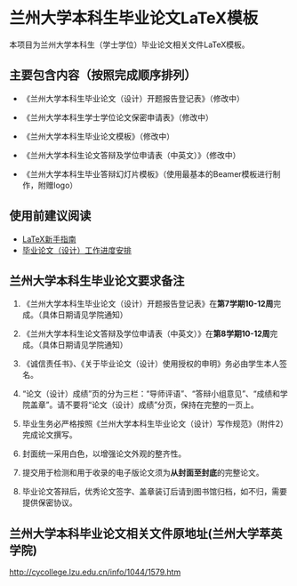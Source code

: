# 兰州大学本科生毕业论文LaTeX模板
本项目为兰州大学本科生（学士学位）毕业论文相关文件LaTeX模板。
## 主要包含内容（按照完成顺序排列）
- 《兰州大学本科生毕业论文（设计）开题报告登记表》（修改中）

- 《兰州大学本科生学士学位论文保密申请表》（修改中）

- 《兰州大学本科生毕业论文模板》（修改中）

- 《兰州大学本科生论文答辩及学位申请表（中英文）》（修改中）

- 《兰州大学本科生毕业答辩幻灯片模板》（使用最基本的Beamer模板进行制作，附赠logo）
## 使用前建议阅读
- [LaTeX新手指南](https://github.com/ustctug/ustcthesis/wiki/新手指南)
- [毕业论文（设计）工作进度安排]()
## 兰州大学本科生毕业论文要求备注
1. 《兰州大学本科生毕业论文（设计）开题报告登记表》在**第7学期10-12周**完成。（具体日期请见学院通知）

2. 《兰州大学本科生论文答辩及学位申请表（中英文）》在**第8学期10-12周**完成。（具体日期请见学院通知）

3. 《诚信责任书》、《关于毕业论文（设计）使用授权的申明》务必由学生本人签名。

4. “论文（设计）成绩”页的分为三栏：“导师评语”、“答辩小组意见”、“成绩和学院盖章”。请不要将“论文（设计）成绩”分页，保持在完整的一页上。

5. 毕业生务必严格按照《兰州大学本科生毕业论文（设计）写作规范》（附件2）完成论文撰写。

6. 封面统一采用白色，以增强论文外观的整齐性。

7. 提交用于检测和用于收录的电子版论文须为**从封面至封底**的完整论文。

8. 毕业论文答辩后，优秀论文签字、盖章装订后请到图书馆归档，如不归，需要提供保密协议。
## 兰州大学本科毕业论文相关文件原地址(兰州大学萃英学院)
http://cycollege.lzu.edu.cn/info/1044/1579.htm
